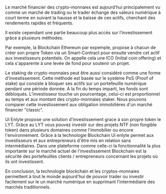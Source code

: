 <!-- @format -->

Le marché financier des crypto-monnaies est aujourd’hui principalement vu comme un marché de trading ou le trader échange des valeurs numérique à court terme en suivant la hausse et la baisse de ces actifs, cherchant des rendements rapides et fréquents.

Il existe cependant une partie beaucoup plus accès sur l’investissement grâce à plusieurs méthodes.

Par exemple, la Blockchain Ethereum par expemple, propose à chacun de créer son propre Token via un Smart-Contract pour ensuite vendre cet actif aux investisseurs potentiels. On appelle cela une ICO (Initial coin offering) et cela s'apparente à une levée de fond pour soutenir un projet.

Le staking de crypto-monnaies peut être aussi considéré comme une forme d'investissement. Cette méthode est basée sur le système PoS (Proof of stake) qui consiste à bloquer ses actifs sur un portefeuille numérique pendant une période donnée. A la fin du temps imparti, les fonds sont débloqués. L’investisseur touche un pourcentage, celui-ci est proportionnel au temps et aux montant des crypto-monnaies staker. Nous pouvons comparer cette investissement aux obligation immobilières d'un marché financier "classic".

Ui Enlyte propose une solution d'investissement grace à son propre token le LYT. Grâce au LYT vous pouvez investir sur des projets NTF (non fongible token) dans plusieurs domaines comme l'immobilier ou encore l'environnement. Grâce à la technologie Blockchain Ui enlyte permet aux investisseurs et aux entrepreneurs d'être mis en relation sans intermédiaires. Dans une plateforme comme celle-ci la fonctionnalité la plus importante sur le marché actuel de l'investissement Blockchain est la sécurité des portefeuilles clients / entrepreneurs concernant les projets où ils ont investissent.

En conclusion, la technologie blockchain et les cryptos-monnaies permettent à tout le monde aujourd'hui de pouvoir trader ou investir facilement sur le un marché numérique en supprimant l'intermédiaire des marchés traditionnels.
